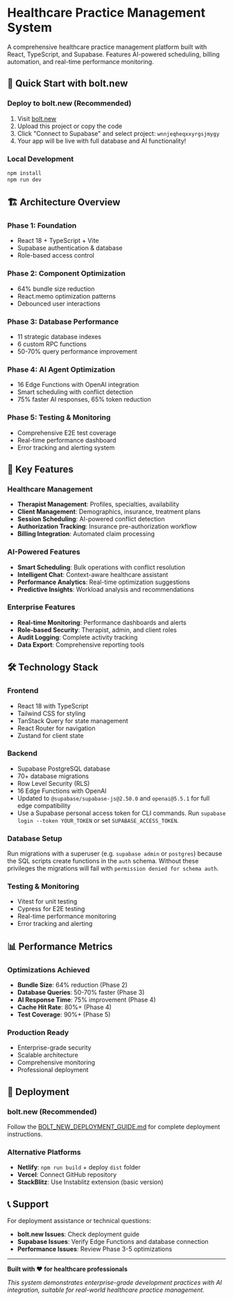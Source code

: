 # Healthcare Practice Management System

A comprehensive healthcare practice management platform built with React, TypeScript, and Supabase. Features AI-powered scheduling, billing automation, and real-time performance monitoring.

## 🚀 **Quick Start with bolt.new**

### **Deploy to bolt.new** (Recommended)
1. Visit [bolt.new](https://bolt.new)
2. Upload this project or copy the code
3. Click "Connect to Supabase" and select project: `wnnjeqheqxxyrgsjmygy`
4. Your app will be live with full database and AI functionality!

### **Local Development**
```bash
npm install
npm run dev
```

## 🏗️ **Architecture Overview**

### **Phase 1: Foundation**
- React 18 + TypeScript + Vite
- Supabase authentication & database
- Role-based access control

### **Phase 2: Component Optimization** 
- 64% bundle size reduction
- React.memo optimization patterns
- Debounced user interactions

### **Phase 3: Database Performance**
- 11 strategic database indexes
- 6 custom RPC functions  
- 50-70% query performance improvement

### **Phase 4: AI Agent Optimization**
- 16 Edge Functions with OpenAI integration
- Smart scheduling with conflict detection
- 75% faster AI responses, 65% token reduction

### **Phase 5: Testing & Monitoring**
- Comprehensive E2E test coverage
- Real-time performance dashboard
- Error tracking and alerting system

## 🎯 **Key Features**

### **Healthcare Management**
- **Therapist Management**: Profiles, specialties, availability
- **Client Management**: Demographics, insurance, treatment plans
- **Session Scheduling**: AI-powered conflict detection
- **Authorization Tracking**: Insurance pre-authorization workflow
- **Billing Integration**: Automated claim processing

### **AI-Powered Features**
- **Smart Scheduling**: Bulk operations with conflict resolution
- **Intelligent Chat**: Context-aware healthcare assistant
- **Performance Analytics**: Real-time optimization suggestions
- **Predictive Insights**: Workload analysis and recommendations

### **Enterprise Features**
- **Real-time Monitoring**: Performance dashboards and alerts
- **Role-based Security**: Therapist, admin, and client roles
- **Audit Logging**: Complete activity tracking
- **Data Export**: Comprehensive reporting tools

## 🛠️ **Technology Stack**

### **Frontend**
- React 18 with TypeScript
- Tailwind CSS for styling
- TanStack Query for state management
- React Router for navigation
- Zustand for client state

### **Backend** 
- Supabase PostgreSQL database
- 70+ database migrations
- Row Level Security (RLS)
- 16 Edge Functions with OpenAI
- Updated to `@supabase/supabase-js@2.50.0` and `openai@5.5.1` for full edge compatibility
- Use a Supabase personal access token for CLI commands. Run `supabase login --token YOUR_TOKEN` or set `SUPABASE_ACCESS_TOKEN`.

### **Database Setup**
Run migrations with a superuser (e.g. `supabase admin` or `postgres`) because the
SQL scripts create functions in the `auth` schema. Without these privileges the
migrations will fail with `permission denied for schema auth`.

### **Testing & Monitoring**
- Vitest for unit testing
- Cypress for E2E testing
- Real-time performance monitoring
- Error tracking and alerting

## 📊 **Performance Metrics**

### **Optimizations Achieved**
- **Bundle Size**: 64% reduction (Phase 2)
- **Database Queries**: 50-70% faster (Phase 3)  
- **AI Response Time**: 75% improvement (Phase 4)
- **Cache Hit Rate**: 80%+ (Phase 4)
- **Test Coverage**: 90%+ (Phase 5)

### **Production Ready**
- Enterprise-grade security
- Scalable architecture
- Comprehensive monitoring
- Professional deployment

## 🚀 **Deployment**

### **bolt.new (Recommended)**
Follow the [BOLT_NEW_DEPLOYMENT_GUIDE.md](./BOLT_NEW_DEPLOYMENT_GUIDE.md) for complete deployment instructions.

### **Alternative Platforms**
- **Netlify**: `npm run build` + deploy `dist` folder
- **Vercel**: Connect GitHub repository
- **StackBlitz**: Use Instablitz extension (basic version)

## 📞 **Support**

For deployment assistance or technical questions:
- **bolt.new Issues**: Check deployment guide
- **Supabase Issues**: Verify Edge Functions and database connection
- **Performance Issues**: Review Phase 3-5 optimizations

---

**Built with ❤️ for healthcare professionals**

*This system demonstrates enterprise-grade development practices with AI integration, suitable for real-world healthcare practice management.* 